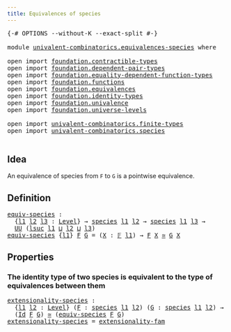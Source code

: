 ```yaml
---
title: Equivalences of species
---
```


<pre class="Agda"><a id="49" class="Symbol">{-#</a> <a id="53" class="Keyword">OPTIONS</a> <a id="61" class="Pragma">--without-K</a> <a id="73" class="Pragma">--exact-split</a> <a id="87" class="Symbol">#-}</a>

<a id="92" class="Keyword">module</a> <a id="99" href="univalent-combinatorics.equivalences-species.html" class="Module">univalent-combinatorics.equivalences-species</a> <a id="144" class="Keyword">where</a>

<a id="151" class="Keyword">open</a> <a id="156" class="Keyword">import</a> <a id="163" href="foundation.contractible-types.html" class="Module">foundation.contractible-types</a>
<a id="193" class="Keyword">open</a> <a id="198" class="Keyword">import</a> <a id="205" href="foundation.dependent-pair-types.html" class="Module">foundation.dependent-pair-types</a>
<a id="237" class="Keyword">open</a> <a id="242" class="Keyword">import</a> <a id="249" href="foundation.equality-dependent-function-types.html" class="Module">foundation.equality-dependent-function-types</a>
<a id="294" class="Keyword">open</a> <a id="299" class="Keyword">import</a> <a id="306" href="foundation.functions.html" class="Module">foundation.functions</a>
<a id="327" class="Keyword">open</a> <a id="332" class="Keyword">import</a> <a id="339" href="foundation.equivalences.html" class="Module">foundation.equivalences</a>
<a id="363" class="Keyword">open</a> <a id="368" class="Keyword">import</a> <a id="375" href="foundation.identity-types.html" class="Module">foundation.identity-types</a>
<a id="401" class="Keyword">open</a> <a id="406" class="Keyword">import</a> <a id="413" href="foundation.univalence.html" class="Module">foundation.univalence</a>
<a id="435" class="Keyword">open</a> <a id="440" class="Keyword">import</a> <a id="447" href="foundation.universe-levels.html" class="Module">foundation.universe-levels</a>

<a id="475" class="Keyword">open</a> <a id="480" class="Keyword">import</a> <a id="487" href="univalent-combinatorics.finite-types.html" class="Module">univalent-combinatorics.finite-types</a>
<a id="524" class="Keyword">open</a> <a id="529" class="Keyword">import</a> <a id="536" href="univalent-combinatorics.species.html" class="Module">univalent-combinatorics.species</a>

</pre>
## Idea

An equivalence of species from `F` to `G` is a pointwise equivalence.

## Definition

<pre class="Agda"><a id="equiv-species"></a><a id="677" href="univalent-combinatorics.equivalences-species.html#677" class="Function">equiv-species</a> <a id="691" class="Symbol">:</a>
  <a id="695" class="Symbol">{</a><a id="696" href="univalent-combinatorics.equivalences-species.html#696" class="Bound">l1</a> <a id="699" href="univalent-combinatorics.equivalences-species.html#699" class="Bound">l2</a> <a id="702" href="univalent-combinatorics.equivalences-species.html#702" class="Bound">l3</a> <a id="705" class="Symbol">:</a> <a id="707" href="Agda.Primitive.html#597" class="Postulate">Level</a><a id="712" class="Symbol">}</a> <a id="714" class="Symbol">→</a> <a id="716" href="univalent-combinatorics.species.html#429" class="Function">species</a> <a id="724" href="univalent-combinatorics.equivalences-species.html#696" class="Bound">l1</a> <a id="727" href="univalent-combinatorics.equivalences-species.html#699" class="Bound">l2</a> <a id="730" class="Symbol">→</a> <a id="732" href="univalent-combinatorics.species.html#429" class="Function">species</a> <a id="740" href="univalent-combinatorics.equivalences-species.html#696" class="Bound">l1</a> <a id="743" href="univalent-combinatorics.equivalences-species.html#702" class="Bound">l3</a> <a id="746" class="Symbol">→</a>
  <a id="750" href="foundation-core.universe-levels.html#235" class="Primitive">UU</a> <a id="753" class="Symbol">(</a><a id="754" href="Agda.Primitive.html#780" class="Primitive">lsuc</a> <a id="759" href="univalent-combinatorics.equivalences-species.html#696" class="Bound">l1</a> <a id="762" href="Agda.Primitive.html#810" class="Primitive Operator">⊔</a> <a id="764" href="univalent-combinatorics.equivalences-species.html#699" class="Bound">l2</a> <a id="767" href="Agda.Primitive.html#810" class="Primitive Operator">⊔</a> <a id="769" href="univalent-combinatorics.equivalences-species.html#702" class="Bound">l3</a><a id="771" class="Symbol">)</a>
<a id="773" href="univalent-combinatorics.equivalences-species.html#677" class="Function">equiv-species</a> <a id="787" class="Symbol">{</a><a id="788" href="univalent-combinatorics.equivalences-species.html#788" class="Bound">l1</a><a id="790" class="Symbol">}</a> <a id="792" href="univalent-combinatorics.equivalences-species.html#792" class="Bound">F</a> <a id="794" href="univalent-combinatorics.equivalences-species.html#794" class="Bound">G</a> <a id="796" class="Symbol">=</a> <a id="798" class="Symbol">(</a><a id="799" href="univalent-combinatorics.equivalences-species.html#799" class="Bound">X</a> <a id="801" class="Symbol">:</a> <a id="803" href="univalent-combinatorics.finite-types.html#4550" class="Function">𝔽</a> <a id="805" href="univalent-combinatorics.equivalences-species.html#788" class="Bound">l1</a><a id="807" class="Symbol">)</a> <a id="809" class="Symbol">→</a> <a id="811" href="univalent-combinatorics.equivalences-species.html#792" class="Bound">F</a> <a id="813" href="univalent-combinatorics.equivalences-species.html#799" class="Bound">X</a> <a id="815" href="foundation-core.equivalences.html#1621" class="Function Operator">≃</a> <a id="817" href="univalent-combinatorics.equivalences-species.html#794" class="Bound">G</a> <a id="819" href="univalent-combinatorics.equivalences-species.html#799" class="Bound">X</a>
</pre>
## Properties

### The identity type of two species is equivalent to the type of equivalences between them

<pre class="Agda"><a id="extensionality-species"></a><a id="942" href="univalent-combinatorics.equivalences-species.html#942" class="Function">extensionality-species</a> <a id="965" class="Symbol">:</a>
  <a id="969" class="Symbol">{</a><a id="970" href="univalent-combinatorics.equivalences-species.html#970" class="Bound">l1</a> <a id="973" href="univalent-combinatorics.equivalences-species.html#973" class="Bound">l2</a> <a id="976" class="Symbol">:</a> <a id="978" href="Agda.Primitive.html#597" class="Postulate">Level</a><a id="983" class="Symbol">}</a> <a id="985" class="Symbol">(</a><a id="986" href="univalent-combinatorics.equivalences-species.html#986" class="Bound">F</a> <a id="988" class="Symbol">:</a> <a id="990" href="univalent-combinatorics.species.html#429" class="Function">species</a> <a id="998" href="univalent-combinatorics.equivalences-species.html#970" class="Bound">l1</a> <a id="1001" href="univalent-combinatorics.equivalences-species.html#973" class="Bound">l2</a><a id="1003" class="Symbol">)</a> <a id="1005" class="Symbol">(</a><a id="1006" href="univalent-combinatorics.equivalences-species.html#1006" class="Bound">G</a> <a id="1008" class="Symbol">:</a> <a id="1010" href="univalent-combinatorics.species.html#429" class="Function">species</a> <a id="1018" href="univalent-combinatorics.equivalences-species.html#970" class="Bound">l1</a> <a id="1021" href="univalent-combinatorics.equivalences-species.html#973" class="Bound">l2</a><a id="1023" class="Symbol">)</a> <a id="1025" class="Symbol">→</a>
  <a id="1029" class="Symbol">(</a><a id="1030" href="foundation-core.identity-types.html#1767" class="Datatype">Id</a> <a id="1033" href="univalent-combinatorics.equivalences-species.html#986" class="Bound">F</a> <a id="1035" href="univalent-combinatorics.equivalences-species.html#1006" class="Bound">G</a><a id="1036" class="Symbol">)</a> <a id="1038" href="foundation-core.equivalences.html#1621" class="Function Operator">≃</a> <a id="1040" class="Symbol">(</a><a id="1041" href="univalent-combinatorics.equivalences-species.html#677" class="Function">equiv-species</a> <a id="1055" href="univalent-combinatorics.equivalences-species.html#986" class="Bound">F</a> <a id="1057" href="univalent-combinatorics.equivalences-species.html#1006" class="Bound">G</a><a id="1058" class="Symbol">)</a>  
<a id="1062" href="univalent-combinatorics.equivalences-species.html#942" class="Function">extensionality-species</a> <a id="1085" class="Symbol">=</a> <a id="1087" href="foundation.univalence.html#2080" class="Function">extensionality-fam</a>
</pre> 
